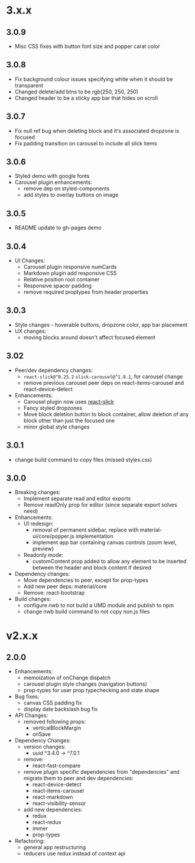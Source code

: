 # 3.x.x

## 3.0.9
* Misc CSS fixes with button font size and popper carat color

## 3.0.8
* Fix background colour issues specifying white when it should be transparent
* Changed delete/add btns to be rgb(250, 250, 250)
* Changed header to be a sticky app bar that hides on scroll

## 3.0.7
* Fix null ref bug when deleting block and it's associated dropzone is focused
* Fix padding transition on carousel to include all slick items

## 3.0.6
* Styled demo with google fonts
* Carousel plugin enhancements:
    * remove dep on styled-components
    * add styles to overlay buttons on image

## 3.0.5
* README update to gh-pages demo

## 3.0.4
* UI Changes:
    * Carousel plugin responsive numCards
    * Markdown plugin add responsive CSS
    * Relative position root container
    * Responsive spacer padding
    * remove required proptypes from header properties

## 3.0.3
* Style changes - hoverable buttons, dropzone color, app bar placement
* UX changes:
    * moving blocks around doesn't affect focused element

## 3.02
* Peer/dev dependency changes:
    * `react-slick@^0.25.2` `slick-carousel@^1.8.1`, for carousel change
    * remove previous carousel peer deps on react-items-carousel and react-device-detect
* Enhancements:
    * Carousel plugin now uses [react-slick](https://github.com/akiran/)
    * Fancy styled dropzones
    * Move block deletion button to block container, allow deletion of any block other than just the focused one
    * minor global style changes

## 3.0.1
* change build command to copy files (missed styles.css)

## 3.0.0
* Breaking changes:
    * Implement separate read and editor exports
    * Remove readOnly prop for editor (since separate export solves need)
* Enhancements:
    * UI redesign:
        * removal of permanent sidebar, replace with material-ui/core/popper.js implementation
        * implement app bar containing canvas controls (zoom level, preview)
    * Readonly mode: 
        * customContent prop added to allow any element to be inserted between the header and block content if desired
* Dependency changes:
    * Move dependencies to peer, except for prop-types
    * Add new peer deps: material/core
    * Remove: react-bootstrap
* Build changes:
    * configure nwb to not build a UMD module and publish to npm
    * change nwb build command to not copy non.js files

# v2.x.x

## 2.0.0
* Enhancements:
    * memoization of onChange dispatch
    * carousel plugin style changes (navigation buttons)
    * prop-types for user prop typechecking and state shape
* Bug fixes:
    * canvas CSS padding fix
    * display date backslash bug fix
* API Changes:
    * removed following props:
        * verticalBlockMargin
        * onSave
* Dependency Changes:
    * version changes:
        * uuid ^3.4.0 -> ^7.0.1
    * remove:
        * react-fast-compare
    * remove plugin specific dependencies from "dependencies" and migrate them to peer and dev dependencies:
        * react-device-detect
        * react-items-carousel
        * react-markdown
        * react-visibility-sensor
    * add new dependencies:
        * redux
        * react-redux
        * immer
        * prop-types
* Refactoring:
    * general app restructuring
    * reducers use redux instead of context api
    
